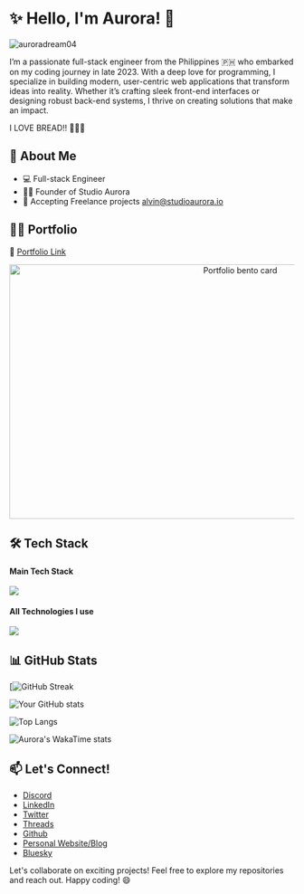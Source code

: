 # ✨ Hello, I'm Aurora! 👋   
<p align="left"> <img src="https://komarev.com/ghpvc/?username=auroradream04&label=Profile%20views&color=0e75b6&style=flat" alt="auroradream04" /> </p>

I’m a passionate full-stack engineer from the Philippines 🇵🇭 who embarked on my coding journey in late 2023. With a deep love for programming, I specialize in building modern, user-centric web applications that transform ideas into reality. Whether it’s crafting sleek front-end interfaces or designing robust back-end systems, I thrive on creating solutions that make an impact.

I LOVE BREAD!! 🥐🍞😚

## 🚀 About Me

- 💻 Full-stack Engineer
- 👨‍💼 Founder of Studio Aurora
- 📧 Accepting Freelance projects <a href="mailto:alvin@studioaurora.io">alvin@studioaurora.io</a>
<!-- - 🎯 Goal: 
- ⚡ Fun fact: [An interesting fact about yourself] -->

## 👨‍💻 Portfolio
🔗 [Portfolio Link](https://alvinchang.dev)

<a href="https://alvinchang.dev" align="center">
  <img src="https://alvinchang.dev/Portfolio.png" alt="Portfolio bento card" width="800" height="450">
</a>  

## 🛠️ Tech Stack

<h4>Main Tech Stack</h4>
<img src="https://github.com/user-attachments/assets/3399be82-b814-49c7-a2de-12e4decd34e9"/>

<h4>All Technologies I use</h4>
<img src="https://github.com/user-attachments/assets/c471e574-3009-418c-8780-d4cc218995f6"/>


## 📊 GitHub Stats
[![GitHub Streak](https://github-readme-streak-stats-eight.vercel.app/?user=auroradream04&theme=dark&hide_border=false)

![Your GitHub stats](https://github-stars-flame.vercel.app/api?username=auroradream04&show_icons=true&theme=codeSTACKr&include_all_commits=true)

![Top Langs](https://github-stars-flame.vercel.app/api/top-langs/?username=auroradream04&layout=compact&theme=codeSTACKr&hide=php)

![Aurora's WakaTime stats](https://github-stars-flame.vercel.app/api/wakatime?username=auroradream04&theme=codeSTACKr)
<!-- ## 🌟 Featured Projects

- [Project 1 Name](link-to-repo) - Brief description
- [Project 2 Name](link-to-repo) - Brief description
- [Project 3 Name](link-to-repo) - Brief description -->

## 📫 Let's Connect!

- [Discord](https://discord.gg/pwYGjDebkF)
- [LinkedIn](https://linkedin.com/in/auroradream04)
- [Twitter](https://twitter.com/aurora_dream04)
- [Threads](https://www.threads.net/@schrodinger0404)
- [Github](https://github.com/auroradream04)
- [Personal Website/Blog](https://alvinchang.dev)
- [Bluesky](https://bsky.app/profile/alvinchang.dev)



Let's collaborate on exciting projects! Feel free to explore my repositories and reach out. Happy coding! 😄

<!--
**schrodinger04/schrodinger04** is a ✨ _special_ ✨ repository because its `README.md` (this file) appears on your GitHub profile.
-->
